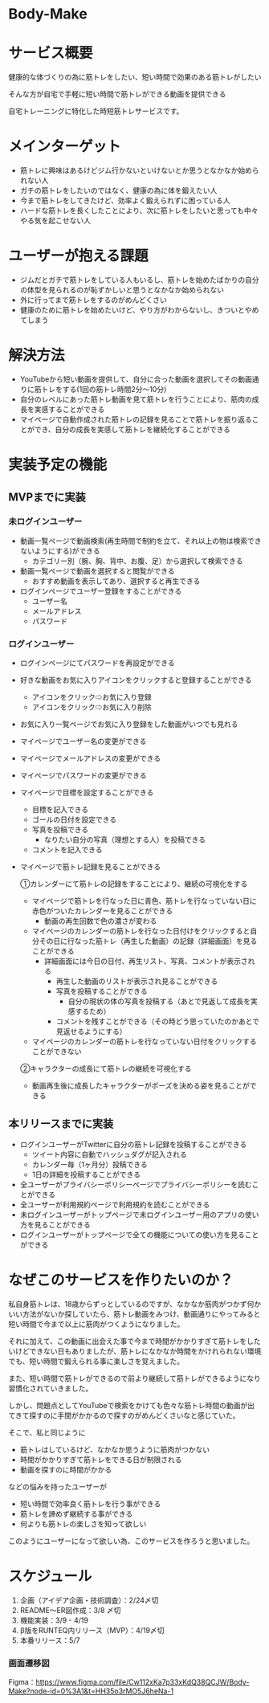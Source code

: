 # Body-Make
# サービス概要

健康的な体づくりの為に筋トレをしたい、短い時間で効果のある筋トレがしたい

そんな方が自宅で手軽に短い時間で筋トレができる動画を提供できる

自宅トレーニングに特化した時短筋トレサービスです。

# メインターゲット

- 筋トレに興味はあるけどジム行かないといけないとか思うとなかなか始められない人
- ガチの筋トレをしたいのではなく、健康の為に体を鍛えたい人
- 今まで筋トレをしてきたけど、効率よく鍛えられずに困っている人
- ハードな筋トレを長くしたことにより、次に筋トレをしたいと思っても中々やる気を起こせない人

# ユーザーが抱える課題

- ジムだとガチで筋トレをしている人もいるし、筋トレを始めたばかりの自分の体型を見られるのが恥ずかしいと思うとなかなか始められない
- 外に行ってまで筋トレをするのがめんどくさい
- 健康のために筋トレを始めたいけど、やり方がわからないし、きついとやめてしまう

# 解決方法

- YouTubeから短い動画を提供して、自分に合った動画を選択してその動画通りに筋トレをする(1回の筋トレ時間2分〜10分)
- 自分のレベルにあった筋トレ動画を見て筋トレを行うことにより、筋肉の成長を実感することができる
- マイページで自動作成された筋トレの記録を見ることで筋トレを振り返ることができ、自分の成長を実感して筋トレを継続化することができる

# 実装予定の機能

## MVPまでに実装

### 未ログインユーザー

- 動画一覧ページで動画検索(再生時間で制約を立て、それ以上の物は検索できないようにする)ができる
    - カテゴリー別（腕、胸、背中、お腹、足）から選択して検索できる
- 動画一覧ページで動画を選択すると閲覧ができる
    - おすすめ動画を表示してあり、選択すると再生できる
- ログインページでユーザー登録をすることができる
    - ユーザー名
    - メールアドレス
    - パスワード

### ログインユーザー

- ログインページにてパスワードを再設定ができる
- 好きな動画をお気に入りアイコンをクリックすると登録することができる
    - アイコンをクリック⇨お気に入り登録
    - アイコンをクリック⇨お気に入り削除
- お気に入り一覧ページでお気に入り登録をした動画がいつでも見れる
- マイページでユーザー名の変更ができる
- マイページでメールアドレスの変更ができる
- マイページでパスワードの変更ができる
- マイページで目標を設定することができる
    - 目標を記入できる
    - ゴールの日付を設定できる
    - 写真を投稿できる
        - なりたい自分の写真（理想とする人）を投稿できる
    - コメントを記入できる
- マイページで筋トレ記録を見ることができる
    
    ①カレンダーにて筋トレの記録をすることにより、継続の可視化をする
    
    - マイページで筋トレを行なった日に青色、筋トレを行なっていない日に赤色がついたカレンダーを見ることができる
        - 動画の再生回数で色の濃さが変わる
    - マイページのカレンダーの筋トレを行なった日付けをクリックすると自分その日に行なった筋トレ（再生した動画）の記録（詳細画面）を見ることができる
        - 詳細画面には今日の日付、再生リスト、写真、コメントが表示される
            - 再生した動画のリストが表示され見ることができる
            - 写真を投稿することができる
                - 自分の現状の体の写真を投稿する（あとで見返して成長を実感するため）
            - コメントを残すことができる（その時どう思っていたのかあとで見返せるようにする）
    - マイページのカレンダーの筋トレを行なっていない日付をクリックすることができない
    
    ②キャラクターの成長にて筋トレの継続を可視化する
    
    - 動画再生後に成長したキャラクターがポーズを決める姿を見ることができる
## 本リリースまでに実装

- ログインユーザーがTwitterに自分の筋トレ記録を投稿することができる
    - ツイート内容に自動でハッシュダグが記入される
    - カレンダー毎（1ヶ月分）投稿できる
    - 1日の詳細を投稿することができる
- 全ユーザーがプライバシーポリシーページでプライバシーポリシーを読むことができる
- 全ユーザーが利用規約ページで利用規約を読むことができる
- 未ログインユーザーがトップページで未ログインユーザー用のアプリの使い方を見ることができる
- ログインユーザーがトップページで全ての機能についての使い方を見ることができる

# なぜこのサービスを作りたいのか？

私自身筋トレは、18歳からずっとしているのですが、なかなか筋肉がつかず何かいい方法がないか探していたら、筋トレ動画をみつけ、動画通りにやってみると短い時間で今まで以上に筋肉がつくようになりました。

それに加えて、この動画に出会えた事で今まで時間がかかりすぎて筋トレをしたいけどできない日もありましたが、筋トレになかなか時間をかけれられない環境でも、短い時間で鍛えられる事に楽しさを覚えました。

また、短い時間で筋トレができるので前より継続して筋トレができるようになり習慣化されていきました。

しかし、問題点としてYouTubeで検索をかけても色々な筋トレ時間の動画が出てきて探すのに手間がかかるので探すのがめんどくさいなと感じていた。

そこで、私と同じように

- 筋トレはしているけど、なかなか思うように筋肉がつかない
- 時間がかかりすぎて筋トレをできる日が制限される
- 動画を探すのに時間がかかる

などの悩みを持ったユーザーが

- 短い時間で効率良く筋トレを行う事ができる
- 筋トレを諦めず継続する事ができる
- 何よりも筋トレの楽しさを知って欲しい

このようにユーザーになって欲しい為、このサービスを作ろうと思いました。
# スケジュール

1. 企画（アイデア企画・技術調査）：2/24〆切
2. README〜ER図作成：3/8 〆切
3. 機能実装：3/9 - 4/19
4. β版をRUNTEQ内リリース（MVP）：4/19〆切
5. 本番リリース：5/7

### 画面遷移図
Figma：https://www.figma.com/file/Cw112xKa7p33xKdQ38QCJW/Body-Make?node-id=0%3A1&t=HH35o3rMO5J6heNa-1
